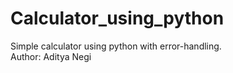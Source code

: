 # Calculator_using_python
 Simple calculator using python with error-handling.
<br>
Author: Aditya Negi